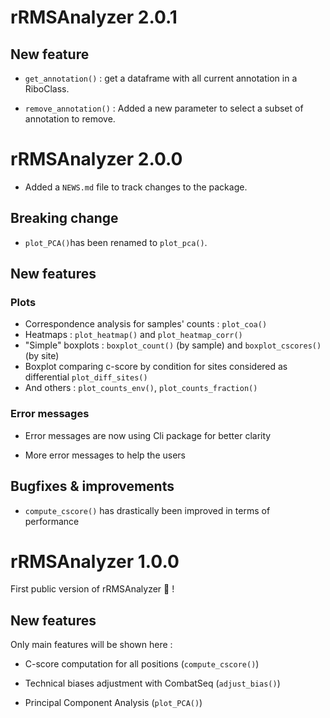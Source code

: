 # rRMSAnalyzer 2.0.1

## New feature

-   `get_annotation()` : get a dataframe with all current annotation in a RiboClass.

-   `remove_annotation()` : Added a new parameter to select a subset of annotation to remove.

# rRMSAnalyzer 2.0.0

-   Added a `NEWS.md` file to track changes to the package.

## Breaking change

-   `plot_PCA()`has been renamed to `plot_pca()`.

## New features

### Plots

-   Correspondence analysis for samples' counts : `plot_coa()`
-   Heatmaps : `plot_heatmap()` and `plot_heatmap_corr()`
-   "Simple" boxplots : `boxplot_count()` (by sample) and `boxplot_cscores()` (by site)
-   Boxplot comparing c-score by condition for sites considered as differential `plot_diff_sites()`
-   And others : `plot_counts_env()`, `plot_counts_fraction()`

### Error messages

-   Error messages are now using Cli package for better clarity

-   More error messages to help the users

## Bugfixes & improvements

-   `compute_cscore()` has drastically been improved in terms of performance

# rRMSAnalyzer 1.0.0

First public version of rRMSAnalyzer 🥳 !

## New features

Only main features will be shown here :

-   C-score computation for all positions (`compute_cscore()`)

-   Technical biases adjustment with CombatSeq (`adjust_bias()`)

-   Principal Component Analysis (`plot_PCA()`)
